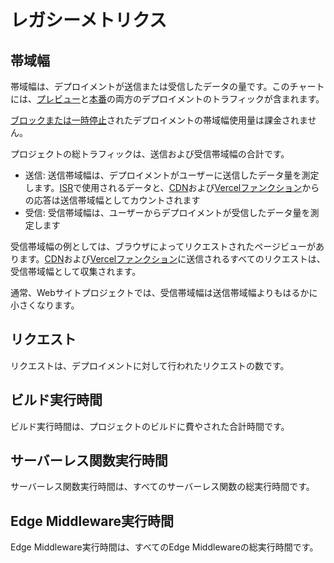 # レガシーメトリクス

## 帯域幅

帯域幅は、デプロイメントが送信または受信したデータの量です。このチャートには、[プレビュー](/docs/deployments/environments#preview-environment-pre-production)と[本番](/docs/deployments/environments#production-environment)の両方のデプロイメントのトラフィックが含まれます。

[ブロックまたは一時停止](https://vercel.com/guides/why-is-my-account-deployment-blocked#pausing-process)されたデプロイメントの帯域幅使用量は課金されません。

プロジェクトの総トラフィックは、送信および受信帯域幅の合計です。

* 送信: 送信帯域幅は、デプロイメントがユーザーに送信したデータ量を測定します。[ISR](/docs/incremental-static-regeneration)で使用されるデータと、[CDN](/docs/cdn)および[Vercelファンクション](/docs/functions)からの応答は送信帯域幅としてカウントされます
* 受信: 受信帯域幅は、ユーザーからデプロイメントが受信したデータ量を測定します

受信帯域幅の例としては、ブラウザによってリクエストされたページビューがあります。[CDN](/docs/cdn)および[Vercelファンクション](/docs/functions)に送信されるすべてのリクエストは、受信帯域幅として収集されます。

通常、Webサイトプロジェクトでは、受信帯域幅は送信帯域幅よりもはるかに小さくなります。

## リクエスト

リクエストは、デプロイメントに対して行われたリクエストの数です。

## ビルド実行時間

ビルド実行時間は、プロジェクトのビルドに費やされた合計時間です。

## サーバーレス関数実行時間

サーバーレス関数実行時間は、すべてのサーバーレス関数の総実行時間です。

## Edge Middleware実行時間

Edge Middleware実行時間は、すべてのEdge Middlewareの総実行時間です。
